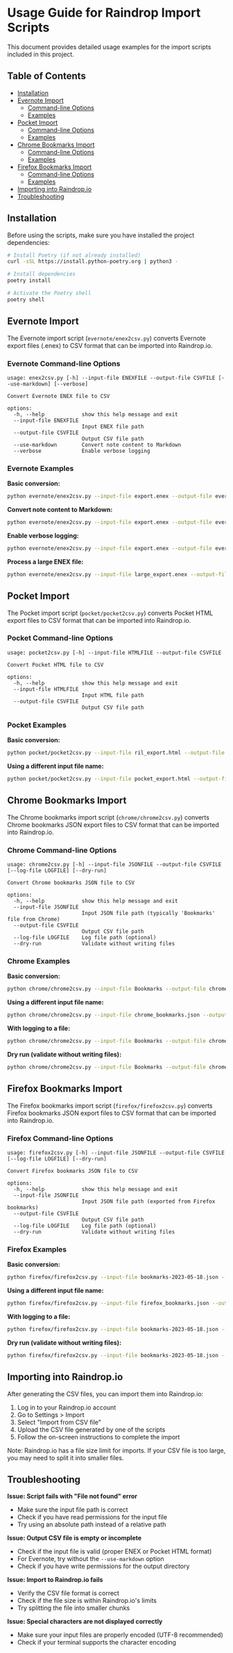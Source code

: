 # Usage Guide for Raindrop Import Scripts

This document provides detailed usage examples for the import scripts included in this project.

## Table of Contents
- [Installation](#installation)
- [Evernote Import](#evernote-import)
  - [Command-line Options](#evernote-command-line-options)
  - [Examples](#evernote-examples)
- [Pocket Import](#pocket-import)
  - [Command-line Options](#pocket-command-line-options)
  - [Examples](#pocket-examples)
- [Chrome Bookmarks Import](#chrome-bookmarks-import)
  - [Command-line Options](#chrome-command-line-options)
  - [Examples](#chrome-examples)
- [Firefox Bookmarks Import](#firefox-bookmarks-import)
  - [Command-line Options](#firefox-command-line-options)
  - [Examples](#firefox-examples)
- [Importing into Raindrop.io](#importing-into-raindropio)
- [Troubleshooting](#troubleshooting)

## Installation

Before using the scripts, make sure you have installed the project dependencies:

```bash
# Install Poetry (if not already installed)
curl -sSL https://install.python-poetry.org | python3 -

# Install dependencies
poetry install

# Activate the Poetry shell
poetry shell
```

## Evernote Import

The Evernote import script (`evernote/enex2csv.py`) converts Evernote export files (.enex) to CSV format that can be imported into Raindrop.io.

### Evernote Command-line Options

```
usage: enex2csv.py [-h] --input-file ENEXFILE --output-file CSVFILE [--use-markdown] [--verbose]

Convert Evernote ENEX file to CSV

options:
  -h, --help            show this help message and exit
  --input-file ENEXFILE
                        Input ENEX file path
  --output-file CSVFILE
                        Output CSV file path
  --use-markdown        Convert note content to Markdown
  --verbose             Enable verbose logging
```

### Evernote Examples

**Basic conversion:**
```bash
python evernote/enex2csv.py --input-file export.enex --output-file evernote.csv
```

**Convert note content to Markdown:**
```bash
python evernote/enex2csv.py --input-file export.enex --output-file evernote.csv --use-markdown
```

**Enable verbose logging:**
```bash
python evernote/enex2csv.py --input-file export.enex --output-file evernote.csv --verbose
```

**Process a large ENEX file:**
```bash
python evernote/enex2csv.py --input-file large_export.enex --output-file evernote.csv --use-markdown
```

## Pocket Import

The Pocket import script (`pocket/pocket2csv.py`) converts Pocket HTML export files to CSV format that can be imported into Raindrop.io.

### Pocket Command-line Options

```
usage: pocket2csv.py [-h] --input-file HTMLFILE --output-file CSVFILE

Convert Pocket HTML file to CSV

options:
  -h, --help            show this help message and exit
  --input-file HTMLFILE
                        Input HTML file path
  --output-file CSVFILE
                        Output CSV file path
```

### Pocket Examples

**Basic conversion:**
```bash
python pocket/pocket2csv.py --input-file ril_export.html --output-file pocket.csv
```

**Using a different input file name:**
```bash
python pocket/pocket2csv.py --input-file pocket_export.html --output-file pocket.csv
```

## Chrome Bookmarks Import

The Chrome bookmarks import script (`chrome/chrome2csv.py`) converts Chrome bookmarks JSON export files to CSV format that can be imported into Raindrop.io.

### Chrome Command-line Options

```
usage: chrome2csv.py [-h] --input-file JSONFILE --output-file CSVFILE [--log-file LOGFILE] [--dry-run]

Convert Chrome bookmarks JSON file to CSV

options:
  -h, --help            show this help message and exit
  --input-file JSONFILE
                        Input JSON file path (typically 'Bookmarks' file from Chrome)
  --output-file CSVFILE
                        Output CSV file path
  --log-file LOGFILE    Log file path (optional)
  --dry-run             Validate without writing files
```

### Chrome Examples

**Basic conversion:**
```bash
python chrome/chrome2csv.py --input-file Bookmarks --output-file chrome.csv
```

**Using a different input file name:**
```bash
python chrome/chrome2csv.py --input-file chrome_bookmarks.json --output-file chrome.csv
```

**With logging to a file:**
```bash
python chrome/chrome2csv.py --input-file Bookmarks --output-file chrome.csv --log-file chrome_import.log
```

**Dry run (validate without writing files):**
```bash
python chrome/chrome2csv.py --input-file Bookmarks --output-file chrome.csv --dry-run
```

## Firefox Bookmarks Import

The Firefox bookmarks import script (`firefox/firefox2csv.py`) converts Firefox bookmarks JSON export files to CSV format that can be imported into Raindrop.io.

### Firefox Command-line Options

```
usage: firefox2csv.py [-h] --input-file JSONFILE --output-file CSVFILE [--log-file LOGFILE] [--dry-run]

Convert Firefox bookmarks JSON file to CSV

options:
  -h, --help            show this help message and exit
  --input-file JSONFILE
                        Input JSON file path (exported from Firefox bookmarks)
  --output-file CSVFILE
                        Output CSV file path
  --log-file LOGFILE    Log file path (optional)
  --dry-run             Validate without writing files
```

### Firefox Examples

**Basic conversion:**
```bash
python firefox/firefox2csv.py --input-file bookmarks-2023-05-18.json --output-file firefox.csv
```

**Using a different input file name:**
```bash
python firefox/firefox2csv.py --input-file firefox_bookmarks.json --output-file firefox.csv
```

**With logging to a file:**
```bash
python firefox/firefox2csv.py --input-file bookmarks-2023-05-18.json --output-file firefox.csv --log-file firefox_import.log
```

**Dry run (validate without writing files):**
```bash
python firefox/firefox2csv.py --input-file bookmarks-2023-05-18.json --output-file firefox.csv --dry-run
```

## Importing into Raindrop.io

After generating the CSV files, you can import them into Raindrop.io:

1. Log in to your Raindrop.io account
2. Go to Settings > Import
3. Select "Import from CSV file"
4. Upload the CSV file generated by one of the scripts
5. Follow the on-screen instructions to complete the import

Note: Raindrop.io has a file size limit for imports. If your CSV file is too large, you may need to split it into smaller files.

## Troubleshooting

**Issue: Script fails with "File not found" error**
- Make sure the input file path is correct
- Check if you have read permissions for the input file
- Try using an absolute path instead of a relative path

**Issue: Output CSV file is empty or incomplete**
- Check if the input file is valid (proper ENEX or Pocket HTML format)
- For Evernote, try without the `--use-markdown` option
- Check if you have write permissions for the output directory

**Issue: Import to Raindrop.io fails**
- Verify the CSV file format is correct
- Check if the file size is within Raindrop.io's limits
- Try splitting the file into smaller chunks

**Issue: Special characters are not displayed correctly**
- Make sure your input files are properly encoded (UTF-8 recommended)
- Check if your terminal supports the character encoding
